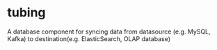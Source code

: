# tubing
A database component for syncing data from datasource (e.g. MySQL, Kafka) to destination(e.g. ElasticSearch, OLAP database) 
